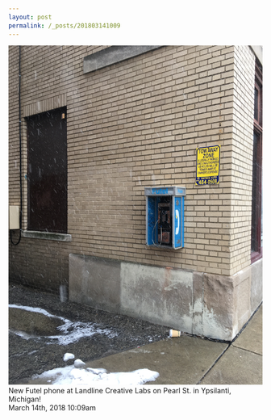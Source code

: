 ```yaml
---
layout: post
permalink: /_posts/201803141009
---
```


<img src="/images/blog/171868656669.jpg"/>
<div class="caption">New Futel phone at Landline Creative Labs on Pearl St. in Ypsilanti, Michigan!

 </div>

<div id="footer">
<span id="timestamp"> March 14th, 2018 10:09am </span>
</div>
